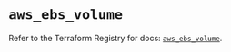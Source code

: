 # `aws_ebs_volume`

Refer to the Terraform Registry for docs: [`aws_ebs_volume`](https://registry.terraform.io/providers/hashicorp/aws/6.0.0/docs/resources/ebs_volume).
